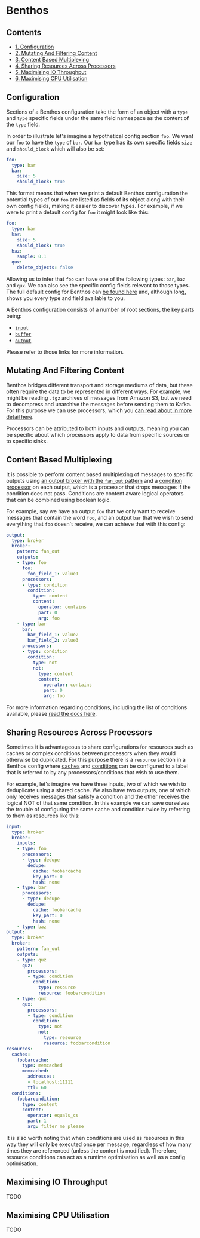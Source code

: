 Benthos
=======

## Contents

- [1. Configuration](#configuration)
- [2. Mutating And Filtering Content](#mutating-and-filtering-content)
- [3. Content Based Multiplexing](#content-based-multiplexing)
- [4. Sharing Resources Across Processors](#sharing-resources-across-processors)
- [5. Maximising IO Throughput](#maximising-io-throughput)
- [6. Maximising CPU Utilisation](#maximising-cpu-utilisation)

## Configuration

Sections of a Benthos configuration take the form of an object with a `type` and
`type` specific fields under the same field namespace as the content of the
`type` field.

In order to illustrate let's imagine a hypothetical config section `foo`. We
want our `foo` to have the `type` of `bar`. Our `bar` type has its own specific
fields `size` and `should_block` which will also be set:

``` yaml
foo:
  type: bar
  bar:
    size: 5
    should_block: true
```

This format means that when we print a default Benthos configuration the
potential types of our `foo` are listed as fields of its object along with their
own config fields, making it easier to discover types. For example, if we were
to print a default config for `foo` it might look like this:

``` yaml
foo:
  type: bar
  bar:
    size: 5
    should_block: true
  baz:
    sample: 0.1
  qux:
    delete_objects: false
```

Allowing us to infer that `foo` can have one of the following types: `bar`,
`baz` and `qux`. We can also see the specific config fields relevant to those
types. The full default config for Benthos can [be found here][default-conf]
and, although long, shows you every type and field available to you.

A Benthos configuration consists of a number of root sections, the key parts
being:

- [`input`](./inputs)
- [`buffer`](./buffers)
- [`output`](./inputs)

Please refer to those links for more information.

## Mutating And Filtering Content

Benthos bridges different transport and storage mediums of data, but these often
require the data to be represented in different ways. For example, we might be
reading `.tgz` archives of messages from Amazon S3, but we need to decompress
and unarchive the messages before sending them to Kafka. For this purpose we
can use processors, which you [can read about in more detail here][processors].

Processors can be attributed to both inputs and outputs, meaning you can be
specific about which processors apply to data from specific sources or to
specific sinks.

## Content Based Multiplexing

It is possible to perform content based multiplexing of messages to specific
outputs using [an output broker with the `fan_out` pattern][broker-output] and a
[condition processor][condition-processor] on each output, which is a processor
that drops messages if the condition does not pass. Conditions are content aware
logical operators that can be combined using boolean logic.

For example, say we have an output `foo` that we only want to receive messages
that contain the word `foo`, and an output `bar` that we wish to send everything
that `foo` doesn't receive, we can achieve that with this config:

``` yaml
output:
  type: broker
  broker:
    pattern: fan_out
    outputs:
    - type: foo
      foo:
        foo_field_1: value1
      processors:
      - type: condition
        condition:
          type: content
          content:
            operator: contains
            part: 0
            arg: foo
    - type: bar
      bar:
        bar_field_1: value2
        bar_field_2: value3
      processors:
      - type: condition
        condition:
          type: not
          not:
            type: content
            content:
              operator: contains
              part: 0
              arg: foo
```

For more information regarding conditions, including the list of conditions
available, please [read the docs here][conditions].

## Sharing Resources Across Processors

Sometimes it is advantageous to share configurations for resources such as
caches or complex conditions between processors when they would otherwise be
duplicated. For this purpose there is a `resource` section in a Benthos config
where [caches][caches] and [conditions][conditions] can be configured to a label
that is referred to by any processors/conditions that wish to use them.

For example, let's imagine we have three inputs, two of which we wish to
deduplicate using a shared cache. We also have two outputs, one of which only
receives messages that satisfy a condition and the other receives the logical
NOT of that same condition. In this example we can save ourselves the trouble of
configuring the same cache and condition twice by referring to them as resources
like this:

``` yaml
input:
  type: broker
  broker:
    inputs:
    - type: foo
      processors:
      - type: dedupe
        dedupe:
          cache: foobarcache
          key_part: 0
          hash: none
    - type: bar
      processors:
      - type: dedupe
        dedupe:
          cache: foobarcache
          key_part: 0
          hash: none
    - type: baz
output:
  type: broker
  broker:
    pattern: fan_out
    outputs:
    - type: quz
      quz:
        processors:
        - type: condition
          condition:
            type: resource
            resource: foobarcondition
    - type: qux
      qux:
        processors:
        - type: condition
          condition:
            type: not
            not:
              type: resource
              resource: foobarcondition
resources:
  caches:
    foobarcache:
      type: memcached
      memcached:
        addresses:
        - localhost:11211
        ttl: 60
  conditions:
    foobarcondition:
      type: content
      content:
        operator: equals_cs
        part: 1
        arg: filter me please
```

It is also worth noting that when conditions are used as resources in this way
they will only be executed once per message, regardless of how many times they
are referenced (unless the content is modified). Therefore, resource conditions
can act as a runtime optimisation as well as a config optimisation.

## Maximising IO Throughput

TODO

## Maximising CPU Utilisation

TODO

[default-conf]: ../../config/everything.yaml
[processors]: ./processors
[broker-output]: ./outputs/README.md#broker
[condition-processor]: ./processors/README.md#condition
[conditions]: ./conditions
[caches]: ./caches

